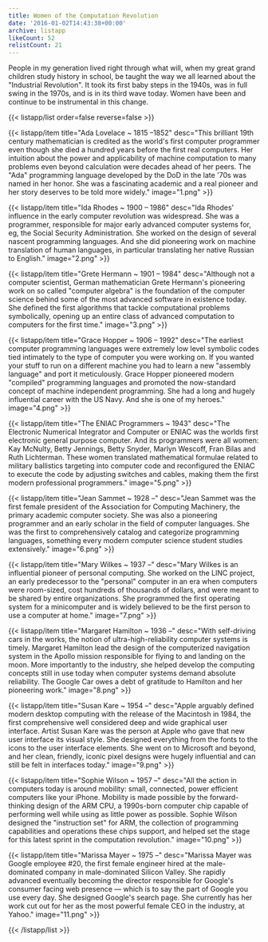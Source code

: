 ```yaml
---
title: Women of the Computation Revolution
date: '2016-01-02T14:43:38+00:00'
archive: listapp
likeCount: 52
relistCount: 21
---
```


People in my generation lived right through what will, when my great grand children study history in school, be taught the way we all learned about the "Industrial Revolution". It took its first baby steps in the 1940s, was in full swing in the 1970s, and is in its third wave today. Women have been and continue to be instrumental in this change.

<!--more-->

{{< listapp/list order=false reverse=false >}}

   {{< listapp/item title="Ada Lovelace ~ 1815 –1852"
      desc="This brilliant 19th century mathematician is credited as the world's first computer programmer even though she died a hundred years before the first real computers. Her intuition about the power and applicability of machine computation to many problems even beyond calculation were decades ahead of her peers. The \"Ada\" programming language developed by the DoD in the late '70s was named in her honor. She was a fascinating academic and a real pioneer and her story deserves to be told more widely."
      image="1.png" >}}

   {{< listapp/item title="Ida Rhodes ~ 1900 – 1986"
      desc="Ida Rhodes' influence in the early computer revolution was widespread. She was a programmer, responsible for major early advanced computer systems for, eg, the Social Security Administration. She worked on the design of several nascent programming languages. And she did pioneering work on machine translation of human languages, in particular translating her native Russian to English."
      image="2.png" >}}

   {{< listapp/item title="Grete Hermann ~ 1901 – 1984"
      desc="Although not a computer scientist, German mathematician Grete Hermann's pioneering work on so called \"computer algebra\" is the foundation of the computer science behind some of the most advanced software in existence today. She defined the first algorithms that tackle computational problems symbolically, opening up an entire class of advanced computation to computers for the first time."
      image="3.png" >}}

   {{< listapp/item title="Grace Hopper ~ 1906 – 1992"
      desc="The earliest computer programming languages were extremely low level symbolic codes tied intimately to the type of computer you were working on. If you wanted your stuff to run on a different machine you had to learn a new \"assembly language\" and port it meticulously. Grace Hopper pioneered modern \"compiled\" programming languages and promoted the now-standard concept of machine independent programming. She had a long and hugely influential career with the US Navy. And she is one of my heroes."
      image="4.png" >}}

   {{< listapp/item title="The ENIAC Programmers ~ 1943"
      desc="The Electronic Numerical Integrator and Computer or ENIAC was the worlds first electronic general purpose computer. And its programmers were all women: Kay McNulty, Betty Jennings, Betty Snyder, Marlyn Wescoff, Fran Bilas and Ruth Lichterman. These women translated mathematical formulae related to military ballistics targeting into computer code and reconfigured the ENIAC to execute the code by adjusting switches and cables, making them the first modern professional programmers."
      image="5.png" >}}

   {{< listapp/item title="Jean Sammet ~ 1928 –"
      desc="Jean Sammet was the first female president of the Association for Computing Machinery, the primary academic computer society. She was also a pioneering programmer and an early scholar in the field of computer languages. She was the first to comprehensively catalog and categorize programming languages, something every modern computer science student studies extensively."
      image="6.png" >}}

   {{< listapp/item title="Mary Wilkes ~ 1937 –"
      desc="Mary Wilkes is an influential pioneer of personal computing. She worked on the LINC project, an early predecessor to the \"personal\" computer in an era when computers were room-sized, cost hundreds of thousands of dollars, and were meant to be shared by entire organizations. She programmed the first operating system for a minicomputer and is widely believed to be the first person to use a computer at home."
      image="7.png" >}}

   {{< listapp/item title="Margaret Hamilton ~ 1936 –"
      desc="With self-driving cars in the works, the notion of ultra-high-reliability computer systems is timely. Margaret Hamilton lead the design of the computerized navigation system in the Apollo mission responsible for flying to and landing on the moon. More importantly to the industry, she helped develop the computing concepts still in use today when computer systems demand absolute reliability. The Google Car owes a debt of gratitude to Hamilton and her pioneering work."
      image="8.png" >}}

   {{< listapp/item title="Susan Kare ~ 1954 –"
      desc="Apple arguably defined modern desktop computing with the release of the Macintosh in 1984, the first comprehensive well considered deep and wide graphical user interface. Artist Susan Kare was the person at Apple who gave that new user interface its visual style. She designed everything from the fonts to the icons to the user interface elements. She went on to Microsoft and beyond, and her clean, friendly, iconic pixel designs were hugely influential and can still be felt in interfaces today."
      image="9.png" >}}

   {{< listapp/item title="Sophie Wilson ~ 1957 –"
      desc="All the action in computers today is around mobility: small, connected, power efficient computers like your iPhone. Mobility is made possible by the forward-thinking design of the ARM CPU, a 1990s-born computer chip capable of performing well while using as little power as possible. Sophie Wilson designed the \"instruction set\" for ARM, the collection of programming capabilities and operations these chips support, and helped set the stage for this latest sprint in the computation revolution."
      image="10.png" >}}

   {{< listapp/item title="Marissa Mayer ~ 1975 –"
      desc="Marissa Mayer was Google employee #20, the first female engineer hired at the male-dominated company in male-dominated Silicon Valley. She rapidly advanced eventually becoming the director responsible for Google's consumer facing web presence — which is to say the part of Google you use every day. She designed Google's search page. She currently has her work cut out for her as the most powerful female CEO in the industry, at Yahoo."
      image="11.png" >}}

{{< /listapp/list >}}
